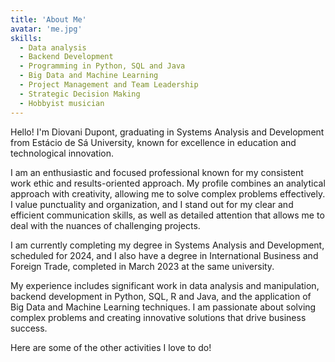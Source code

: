 ```yaml
---
title: 'About Me'
avatar: 'me.jpg'
skills:
  - Data analysis
  - Backend Development
  - Programming in Python, SQL and Java
  - Big Data and Machine Learning
  - Project Management and Team Leadership
  - Strategic Decision Making
  - Hobbyist musician
---
```


Hello! I'm Diovani Dupont, graduating in Systems Analysis and Development from Estácio de Sá University, known for excellence in education and technological innovation.

I am an enthusiastic and focused professional known for my consistent work ethic and results-oriented approach. My profile combines an analytical approach with creativity, allowing me to solve complex problems effectively. I value punctuality and organization, and I stand out for my clear and efficient communication skills, as well as detailed attention that allows me to deal with the nuances of challenging projects.

I am currently completing my degree in Systems Analysis and Development, scheduled for 2024, and I also have a degree in International Business and Foreign Trade, completed in March 2023 at the same university.

My experience includes significant work in data analysis and manipulation, backend development in Python, SQL, R and Java, and the application of Big Data and Machine Learning techniques. I am passionate about solving complex problems and creating innovative solutions that drive business success.

Here are some of the other activities I love to do!

